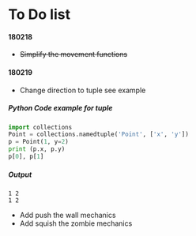 # To Do list
#### 180218
- ~~Simplify the movement functions~~
#### 180219
- Change direction to tuple see example 
##### Python Code example for tuple 
```python
import collections
Point = collections.namedtuple('Point', ['x', 'y'])
p = Point(1, y=2)
print (p.x, p.y)
p[0], p[1]
```
##### Output
```console
1 2
1 2
```
- Add push the wall mechanics
- Add squish the zombie mechanics
